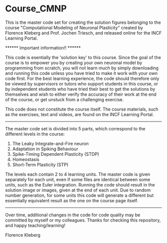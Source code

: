 # Course_CMNP

This is the master code set for creating the solution figures belonging to the course "Computational Modeling of Neuronal Plasticity" created by Florence Kleberg and Prof. Jochen Triesch, and released online for the INCF Learning Portal.

****** Important information!! ******

This code is esentially the 'solution key' to this course. Since the goal of the course is to empower you by creating your own neuronal model by programming from scratch, you will not learn much by simply downloading and running this code unless you have tried to make it work with your own code first. For the best learning experience, the code should therefore only be viewed by supervisors or tutors who support students in this course, or by independent students who have tried their best to get the solutions by themselves and wish to either verify the accuracy of their work at the end of the course, or get unstuck from a challenging exercise. 

This code does not constitute the course itself. The course materials, such as the exercises, text and videos, are found on the INCF Learning Portal. 

******

The master code set is divided into 5 parts, which correspond to the different levels in the course:

1. The Leaky Integrate-and-Fire neuron
2. Adaptation in Spiking Behaviour
3. Spike-Timing Dependent Plasticity (STDP)
4. Homeostasis
5. Short-Term Plasticity (STP)

The levels each contain 2 to 4 learning units. The master code is given separately for each unit, even if some files are identical between some units, such as the Euler integration. Running the code should result in the solution image or images, given at the end of each unit. Due to random number generation, for some units this code will generate a different but essentially equivalent result as the one on the course page itself.

******

Over time, additional changes in the code for code quality may be committed by myself or my colleagues.
Thanks for checking this repository, and happy teaching/learning!

Florence Kleberg



